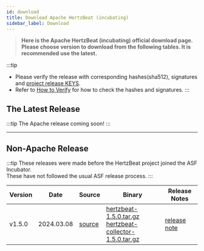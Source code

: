 ```yaml
---
id: download
title: Download Apache HertzBeat (incubating)
sidebar_label: Download
---
```


> **Here is the Apache HertzBeat (incubating) official download page.**       
> **Please choose version to download from the following tables. It is recommended use the latest.**

:::tip
- Please verify the release with corresponding hashes(sha512), signatures and [project release KEYS](https://downloads.apache.org/incubator/hertzbeat/KEYS).
- Refer to [How to Verify](https://www.apache.org/dyn/closer.cgi#verify) for how to check the hashes and signatures.
:::

## The Latest Release

:::tip
The Apache release coming soon!
:::

---- 

## Non-Apache Release

:::tip
These releases were made before the HertzBeat project joined the ASF Incubator.   
These have not followed the usual ASF release process.
:::

| Version | Date       | Source                                                                     | Binary                                                                                                                                                                                                                                                  | Release Notes                                                           |
|---------|------------|----------------------------------------------------------------------------|---------------------------------------------------------------------------------------------------------------------------------------------------------------------------------------------------------------------------------------------------------|-------------------------------------------------------------------------|
| v1.5.0  | 2024.03.08 | [source](https://github.com/apache/hertzbeat/archive/refs/tags/v1.5.0.zip) | [hertzbeat-1.5.0.tar.gz](https://github.com/apache/hertzbeat/releases/download/v1.5.0/hertzbeat-1.5.0.tar.gz) <br/> [hertzbeat-collector-1.5.0.tar.gz](https://github.com/apache/hertzbeat/releases/download/v1.5.0/hertzbeat-collector-1.5.0.tar.gz) | [release note](https://github.com/apache/hertzbeat/releases/tag/v1.5.0) |
